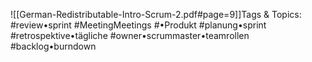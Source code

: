 
![[German-Redistributable-Intro-Scrum-2.pdf#page=9]]Tags & Topics:
   #review•sprint
   #MeetingMeetings
   #•Produkt
   #planung•sprint
   #retrospektive•tägliche
   #owner•scrummaster•teamrollen
   #backlog•burndown